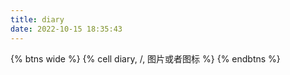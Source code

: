 ```yaml
---
title: diary
date: 2022-10-15 18:35:43
---
```


{% btns wide %}
{% cell diary, /, 图片或者图标 %}
{% endbtns %}